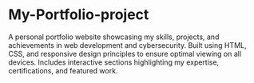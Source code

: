 # My-Portfolio-project
A personal portfolio website showcasing my skills, projects, and achievements in web development and cybersecurity. Built using HTML, CSS, and responsive design principles to ensure optimal viewing on all devices. Includes interactive sections highlighting my expertise, certifications, and featured work.
